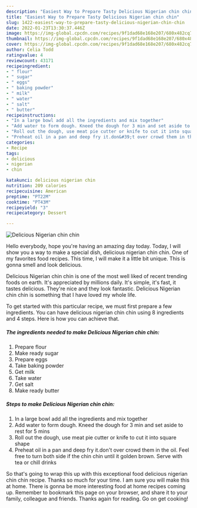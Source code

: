 ```yaml
---
description: "Easiest Way to Prepare Tasty Delicious Nigerian chin chin"
title: "Easiest Way to Prepare Tasty Delicious Nigerian chin chin"
slug: 1422-easiest-way-to-prepare-tasty-delicious-nigerian-chin-chin
date: 2022-01-23T13:30:37.446Z
image: https://img-global.cpcdn.com/recipes/9f1dad68e168e207/680x482cq70/delicious-nigerian-chin-chin-recipe-main-photo.jpg
thumbnail: https://img-global.cpcdn.com/recipes/9f1dad68e168e207/680x482cq70/delicious-nigerian-chin-chin-recipe-main-photo.jpg
cover: https://img-global.cpcdn.com/recipes/9f1dad68e168e207/680x482cq70/delicious-nigerian-chin-chin-recipe-main-photo.jpg
author: Celia Todd
ratingvalue: 4
reviewcount: 43171
recipeingredient:
- " flour"
- " sugar"
- " eggs"
- " baking powder"
- " milk"
- " water"
- " salt"
- " butter"
recipeinstructions:
- "In a large bowl add all the ingredients and mix together"
- "Add water to form dough. Kneed the dough for 3 min and set aside to rest for 5 mins"
- "Roll out the dough, use meat pie cutter or knife to cut it into square shape"
- "Preheat oil in a pan and deep fry it.don&#39;t over crowd them in the oil. Feel free to turn both side if the chin chin until it golden brown. Serve with tea or chill drinks"
categories:
- Recipe
tags:
- delicious
- nigerian
- chin

katakunci: delicious nigerian chin 
nutrition: 209 calories
recipecuisine: American
preptime: "PT22M"
cooktime: "PT43M"
recipeyield: "3"
recipecategory: Dessert

---
```



![Delicious Nigerian chin chin](https://img-global.cpcdn.com/recipes/9f1dad68e168e207/680x482cq70/delicious-nigerian-chin-chin-recipe-main-photo.jpg)

Hello everybody, hope you're having an amazing day today. Today, I will show you a way to make a special dish, delicious nigerian chin chin. One of my favorites food recipes. This time, I will make it a little bit unique. This is gonna smell and look delicious.

Delicious Nigerian chin chin is one of the most well liked of recent trending foods on earth. It's appreciated by millions daily. It's simple, it's fast, it tastes delicious. They're nice and they look fantastic. Delicious Nigerian chin chin is something that I have loved my whole life.




To get started with this particular recipe, we must first prepare a few ingredients. You can have delicious nigerian chin chin using 8 ingredients and 4 steps. Here is how you can achieve that.

<!--inarticleads1-->

##### The ingredients needed to make Delicious Nigerian chin chin:

1. Prepare  flour
1. Make ready  sugar
1. Prepare  eggs
1. Take  baking powder
1. Get  milk
1. Take  water
1. Get  salt
1. Make ready  butter




<!--inarticleads2-->

##### Steps to make Delicious Nigerian chin chin:

1. In a large bowl add all the ingredients and mix together
1. Add water to form dough. Kneed the dough for 3 min and set aside to rest for 5 mins
1. Roll out the dough, use meat pie cutter or knife to cut it into square shape
1. Preheat oil in a pan and deep fry it.don&#39;t over crowd them in the oil. Feel free to turn both side if the chin chin until it golden brown. Serve with tea or chill drinks




So that's going to wrap this up with this exceptional food delicious nigerian chin chin recipe. Thanks so much for your time. I am sure you will make this at home. There is gonna be more interesting food at home recipes coming up. Remember to bookmark this page on your browser, and share it to your family, colleague and friends. Thanks again for reading. Go on get cooking!
